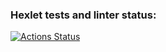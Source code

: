 ### Hexlet tests and linter status:
[![Actions Status](https://github.com/xbarmaleyx/layout-designer-project-lvl1/workflows/hexlet-check/badge.svg)](https://github.com/xbarmaleyx/layout-designer-project-lvl1/actions)